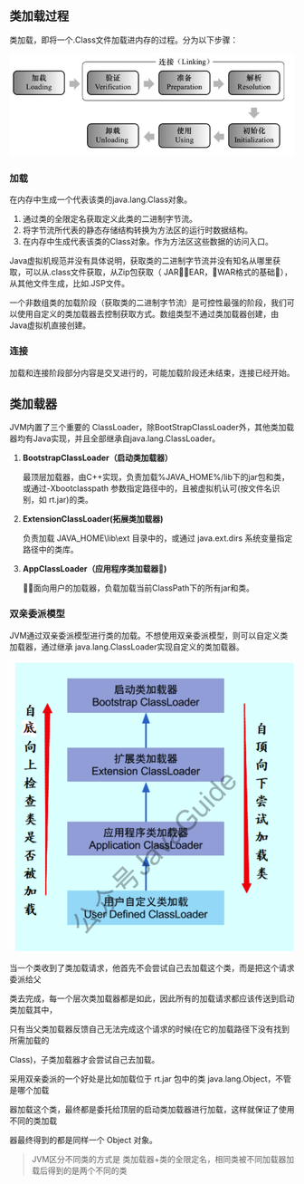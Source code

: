 ## 类加载过程

类加载，即将一个.Class文件加载进内存的过程。分为以下步骤：

![类加载](img/类加载过程.png)

### 加载

在内存中生成一个代表该类的java.lang.Class对象。

1. 通过类的全限定名获取定义此类的二进制字节流。
2. 将字节流所代表的静态存储结构转换为方法区的运行时数据结构。
3. 在内存中生成代表该类的Class对象。作为方法区这些数据的访问入口。

Java虚拟机规范并没有具体说明，获取类的二进制字节流并没有知名从哪里获取，可以从.class文件获取，从Zip包获取（ JAR􏲁，EAR，􏲁WAR格式的基础􏳂），从其他文件生成，比如.JSP文件。

一个非数组类的加载阶段（获取类的二进制字节流）是可控性最强的阶段，我们可以使用自定义的类加载器去控制获取方式。数组类型不通过类加载器创建，由Java虚拟机直接创建。



### 连接

加载和连接阶段部分内容是交叉进行的，可能加载阶段还未结束，连接已经开始。



## 类加载器

JVM内置了三个重要的 ClassLoader，除BootStrapClassLoader外，其他类加载器均有Java实现，并且全部继承自java.lang.ClassLoader。

1. **BootstrapClassLoader（启动类加载器）**

   最顶层加载器，由C++实现，负责加载%JAVA_HOME%/lib下的jar包和类，或通过-Xbootclasspath 参数指定路径中的，且被虚拟机认可(按文件名识别，如 rt.jar)的类。

2. **ExtensionClassLoader(拓展类加载器)**

   负责加载 JAVA_HOME\lib\ext 目录中的，或通过 java.ext.dirs 系统变量指定路径中的类库。

3. **AppClassLoader（应用程序类加载器􏴋)**

   􏰢􏴗面向用户的加载器，负载加载当前ClassPath下的所有jar和类。

 ### 双亲委派模型

JVM通过双亲委派模型进行类的加载。不想使用双亲委派模型，则可以自定义类加载器，通过继承 java.lang.ClassLoader实现自定义的类加载器。

![双亲委派](img/双亲委派模型.png)

当一个类收到了类加载请求，他首先不会尝试自己去加载这个类，而是把这个请求委派给父

类去完成，每一个层次类加载器都是如此，因此所有的加载请求都应该传送到启动类加载其中，

只有当父类加载器反馈自己无法完成这个请求的时候(在它的加载路径下没有找到所需加载的

Class)，子类加载器才会尝试自己去加载。

采用双亲委派的一个好处是比如加载位于 rt.jar 包中的类 java.lang.Object，不管是哪个加载

器加载这个类，最终都是委托给顶层的启动类加载器进行加载，这样就保证了使用不同的类加载

器最终得到的都是同样一个 Object 对象。

> JVM区分不同类的方式是 类加载器+类的全限定名，相同类被不同加载器加载后得到的是两个不同的类